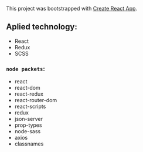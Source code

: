 This project was bootstrapped with [Create React App](https://github.com/facebook/create-react-app).
  
  ## Aplied technology:
  
  - React
  - Redux
  - SCSS
  
  ### `node packets`:
  
  - react
  - react-dom
  - react-redux
  - react-router-dom
  - react-scripts
  - redux
  - json-server
  - prop-types
  - node-sass
  - axios
  - classnames
  
